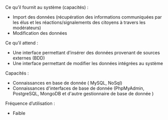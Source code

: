 
Ce qu’il fournit au système (capacités) : 

- Import des données (récupération des informations communiquées par les élus et les réactions/signalements des citoyens à travers les modérateurs)
- Modification des données 

Ce qu’il attend : 

- Une interface permettant d’insérer des données provenant de sources externes (BDD)
- Une interface permettant de modifier les données intégrées au système

Capacités :

  - Connaissances en base de donnée ( MySQL, NoSql)
  - Connaissances d'interfaces de base de donnée (PhpMyAdmin, PostgreSQL, MongoDB et d'autre gestionnaire de base de donnée )

Fréquence d’utilisation : 

- Faible

